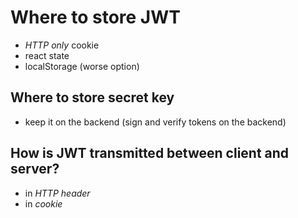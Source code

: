 # Where to store JWT

- *HTTP only* cookie
- react state
- localStorage (worse option)

## Where to store secret key
- keep it on the backend (sign and verify tokens on the backend)

## How is JWT transmitted between client and server?
- in *HTTP header*
- in *cookie*
